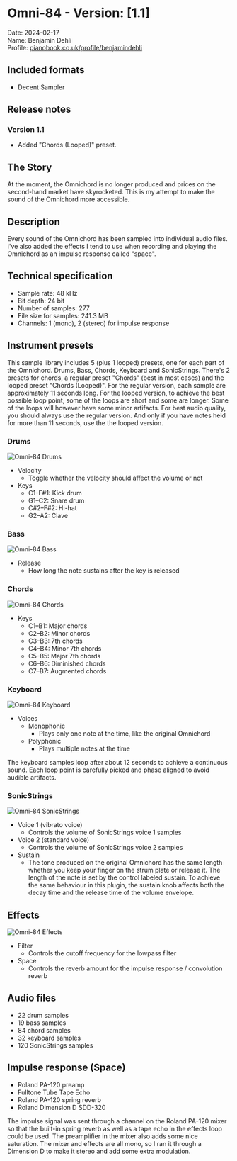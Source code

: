 # Omni-84 - Version: [1.1]

Date: 2024-02-17  
Name: Benjamin Dehli  
Profile: [pianobook.co.uk/profile/benjamindehli](https://www.pianobook.co.uk/profile/benjamindehli/)

## Included formats

- Decent Sampler

## Release notes

### Version 1.1

- Added "Chords (Looped)" preset.

## The Story

At the moment, the Omnichord is no longer produced and prices on the second-hand market have skyrocketed. This is my attempt to make the sound of the Omnichord more accessible.

## Description

Every sound of the Omnichord has been sampled into individual audio files.
I've also added the effects I tend to use when recording and playing the Omnichord as an impulse response called "space".

## Technical specification

- Sample rate: 48 kHz
- Bit depth: 24 bit
- Number of samples: 277
- File size for samples: 241.3 MB
- Channels: 1 (mono), 2 (stereo) for impulse response

## Instrument presets

This sample library includes 5 (plus 1 looped) presets, one for each part of the Omnichord. Drums, Bass, Chords, Keyboard and SonicStrings.
There's 2 presets for chords, a regular preset "Chords" (best in most cases) and the looped preset "Chords (Looped)". For the regular version, each sample are approximately 11 seconds long. For the looped version, to achieve the best possible loop point, some of the loops are short and some are longer. Some of the loops will however have some minor artifacts. For best audio quality, you should always use the regular version. And only if you have notes held for more than 11 seconds, use the the looped version.

### Drums

![Omni-84 Drums](/Screenshots/Drums.png)

- Velocity
  - Toggle whether the velocity should affect the volume or not
- Keys
  - C1–F#1: Kick drum
  - G1–C2: Snare drum
  - C#2–F#2: Hi-hat
  - G2–A2: Clave

### Bass

![Omni-84 Bass](/Screenshots/Bass.png)

- Release
  - How long the note sustains after the key is released

### Chords

![Omni-84 Chords](/Screenshots/Chords.png)

- Keys
  - C1–B1: Major chords
  - C2–B2: Minor chords
  - C3–B3: 7th chords
  - C4–B4: Minor 7th chords
  - C5–B5: Major 7th chords
  - C6–B6: Diminished chords
  - C7–B7: Augmented chords

### Keyboard

![Omni-84 Keyboard](/Screenshots/Keyboard.png)

- Voices
  - Monophonic
    - Plays only one note at the time, like the original Omnichord
  - Polyphonic
    - Plays multiple notes at the time

The keyboard samples loop after about 12 seconds to achieve a continuous sound. Each loop point is carefully picked and phase aligned to avoid audible artifacts.

### SonicStrings

![Omni-84 SonicStrings](/Screenshots/SonicStrings.png)

- Voice 1 (vibrato voice)
  - Controls the volume of SonicStrings voice 1 samples
- Voice 2 (standard voice)
  - Controls the volume of SonicStrings voice 2 samples
- Sustain
  - The tone produced on the original Omnichord has the same length whether you keep your finger on the strum plate or release it. The length of the note is set by the control labeled sustain. To achieve the same behaviour in this plugin, the sustain knob affects both the decay time and the release time of the volume envelope.

## Effects

![Omni-84 Effects](/Screenshots/Effects.png)

- Filter
  - Controls the cutoff frequency for the lowpass filter
- Space
  - Controls the reverb amount for the impulse response / convolution reverb

## Audio files

- 22 drum samples
- 19 bass samples
- 84 chord samples
- 32 keyboard samples
- 120 SonicStrings samples

## Impulse response (Space)

- Roland PA-120 preamp
- Fulltone Tube Tape Echo
- Roland PA-120 spring reverb
- Roland Dimension D SDD-320

The impulse signal was sent through a channel on the Roland PA-120 mixer so that the built-in spring reverb as well as a tape echo in the effects loop could be used. The preamplifier in the mixer also adds some nice saturation. The mixer and effects are all mono, so I ran it through a Dimension D to make it stereo and add some extra modulation.
